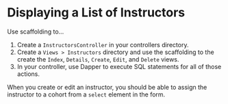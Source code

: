 # Displaying a List of Instructors

Use scaffolding to...

1. Create a `InstructorsController` in your controllers directory.
1. Create a `Views > Instructors` directory and use the scaffolding to the create the `Index`, `Details`, `Create`, `Edit`, and `Delete` views.
1. In your controller, use Dapper to execute SQL statements for all of those actions.

When you create or edit an instructor, you should be able to assign the instructor to a cohort from a `select` element in the form.
